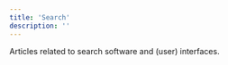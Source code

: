 ```yaml
---
title: 'Search'
description: ''
---
```


Articles related to search software and (user) interfaces.
